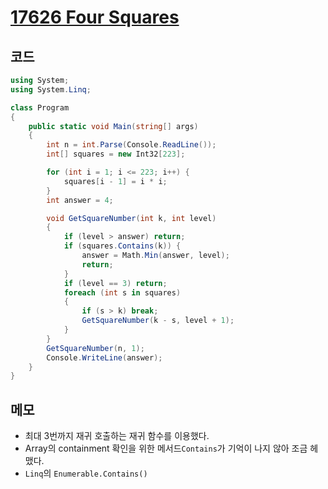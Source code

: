 # [17626 Four Squares](https://www.acmicpc.net/problem/17626)

## 코드

```C#
using System;
using System.Linq;

class Program
{
    public static void Main(string[] args)
    {
        int n = int.Parse(Console.ReadLine());
        int[] squares = new Int32[223];

        for (int i = 1; i <= 223; i++) {
            squares[i - 1] = i * i;
        }
        int answer = 4;

        void GetSquareNumber(int k, int level)
        {
            if (level > answer) return;
            if (squares.Contains(k)) {
                answer = Math.Min(answer, level);
                return;
            }
            if (level == 3) return;
            foreach (int s in squares)
            {
                if (s > k) break;
                GetSquareNumber(k - s, level + 1);
            }
        }
        GetSquareNumber(n, 1);
        Console.WriteLine(answer);
    }
}
```



## 메모

- 최대 3번까지 재귀 호출하는 재귀 함수를 이용했다.
- Array의 containment 확인을 위한 메서드`Contains`가 기억이 나지 않아 조금 헤맸다.
- `Linq`의 `Enumerable.Contains()`